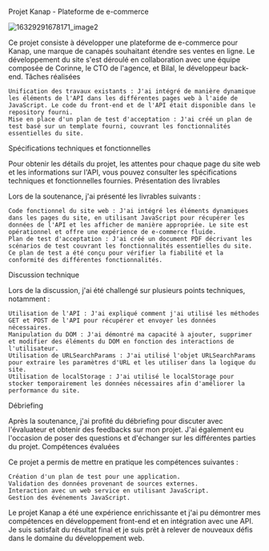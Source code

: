 Projet Kanap - Plateforme de e-commerce

![16329291678171_image2](https://github.com/Fantomeh/P5-Dev-Web-Kanap/assets/115874284/ed81fa16-2286-4fc3-a75f-51f4ddba15ab)

Ce projet consiste à développer une plateforme de e-commerce pour Kanap, une marque de canapés souhaitant étendre ses ventes en ligne. Le développement du site s'est déroulé en collaboration avec une équipe composée de Corinne, le CTO de l'agence, et Bilal, le développeur back-end.
Tâches réalisées

    Unification des travaux existants : J'ai intégré de manière dynamique les éléments de l'API dans les différentes pages web à l'aide de JavaScript. Le code du front-end et de l'API était disponible dans le repository fourni.
    Mise en place d'un plan de test d'acceptation : J'ai créé un plan de test basé sur un template fourni, couvrant les fonctionnalités essentielles du site.

Spécifications techniques et fonctionnelles

Pour obtenir les détails du projet, les attentes pour chaque page du site web et les informations sur l'API, vous pouvez consulter les spécifications techniques et fonctionnelles fournies.
Présentation des livrables

Lors de la soutenance, j'ai présenté les livrables suivants :

    Code fonctionnel du site web : J'ai intégré les éléments dynamiques dans les pages du site, en utilisant JavaScript pour récupérer les données de l'API et les afficher de manière appropriée. Le site est opérationnel et offre une expérience de e-commerce fluide.
    Plan de test d'acceptation : J'ai créé un document PDF décrivant les scénarios de test couvrant les fonctionnalités essentielles du site. Ce plan de test a été conçu pour vérifier la fiabilité et la conformité des différentes fonctionnalités.

Discussion technique

Lors de la discussion, j'ai été challengé sur plusieurs points techniques, notamment :

    Utilisation de l'API : J'ai expliqué comment j'ai utilisé les méthodes GET et POST de l'API pour récupérer et envoyer les données nécessaires.
    Manipulation du DOM : J'ai démontré ma capacité à ajouter, supprimer et modifier des éléments du DOM en fonction des interactions de l'utilisateur.
    Utilisation de URLSearchParams : J'ai utilisé l'objet URLSearchParams pour extraire les paramètres d'URL et les utiliser dans la logique du site.
    Utilisation de localStorage : J'ai utilisé le localStorage pour stocker temporairement les données nécessaires afin d'améliorer la performance du site.

Débriefing

Après la soutenance, j'ai profité du débriefing pour discuter avec l'évaluateur et obtenir des feedbacks sur mon projet. J'ai également eu l'occasion de poser des questions et d'échanger sur les différentes parties du projet.
Compétences évaluées

Ce projet a permis de mettre en pratique les compétences suivantes :

    Création d'un plan de test pour une application.
    Validation des données provenant de sources externes.
    Interaction avec un web service en utilisant JavaScript.
    Gestion des événements JavaScript.

Le projet Kanap a été une expérience enrichissante et j'ai pu démontrer mes compétences en développement front-end et en intégration avec une API. Je suis satisfait du résultat final et je suis prêt à relever de nouveaux défis dans le domaine du développement web.
